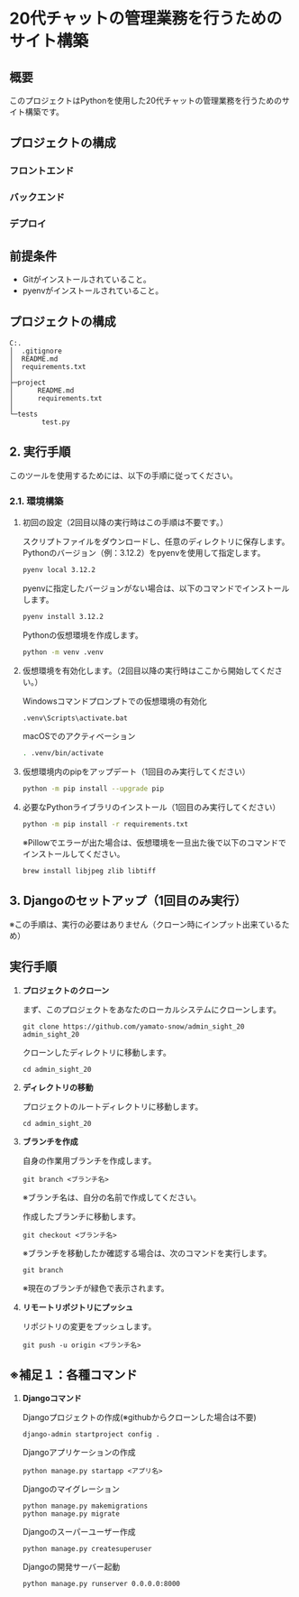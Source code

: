 # 20代チャットの管理業務を行うためのサイト構築

## 概要
このプロジェクトはPythonを使用した20代チャットの管理業務を行うためのサイト構築です。

## プロジェクトの構成

### フロントエンド

### バックエンド

### デプロイ

## 前提条件
- Gitがインストールされていること。
- pyenvがインストールされていること。

## プロジェクトの構成
```
C:.
│  .gitignore
│  README.md
│  requirements.txt
│
├─project
│      README.md
│      requirements.txt
│
└─tests
        test.py
```

## 2. 実行手順
このツールを使用するためには、以下の手順に従ってください。

### 2.1. 環境構築
1. 初回の設定（2回目以降の実行時はこの手順は不要です。）

    スクリプトファイルをダウンロードし、任意のディレクトリに保存します。
    Pythonのバージョン（例：3.12.2）をpyenvを使用して指定します。

    ```bash
    pyenv local 3.12.2
    ```
    pyenvに指定したバージョンがない場合は、以下のコマンドでインストールします。

    ```bash
    pyenv install 3.12.2
    ```

    Pythonの仮想環境を作成します。
    ```bash
    python -m venv .venv
    ```
2. 仮想環境を有効化します。（2回目以降の実行時はここから開始してください。）

    Windowsコマンドプロンプトでの仮想環境の有効化
    ```bash
    .venv\Scripts\activate.bat
    ```

    macOSでのアクティベーション
    ```bash
    . .venv/bin/activate
    ```

3. 仮想環境内のpipをアップデート（1回目のみ実行してください）
    ```bash
    python -m pip install --upgrade pip
    ```

4. 必要なPythonライブラリのインストール（1回目のみ実行してください）

    ```bash
    python -m pip install -r requirements.txt
    ```

    ※Pillowでエラーが出た場合は、仮想環境を一旦出た後で以下のコマンドでインストールしてください。
    ```
    brew install libjpeg zlib libtiff
    ```

## 3. Djangoのセットアップ（1回目のみ実行）
※この手順は、実行の必要はありません（クローン時にインプット出来ているため）

## 実行手順

1. **プロジェクトのクローン**

    まず、このプロジェクトをあなたのローカルシステムにクローンします。
    ```
    git clone https://github.com/yamato-snow/admin_sight_20 admin_sight_20
    ```

    クローンしたディレクトリに移動します。
    ```
    cd admin_sight_20
    ```

2. **ディレクトリの移動**

    プロジェクトのルートディレクトリに移動します。
    ```
    cd admin_sight_20
    ```

3. **ブランチを作成**
    
    自身の作業用ブランチを作成します。
    ```
    git branch <ブランチ名>
    ```
    ※ブランチ名は、自分の名前で作成してください。
    
    作成したブランチに移動します。
    ```
    git checkout <ブランチ名>
    ```

    ※ブランチを移動したか確認する場合は、次のコマンドを実行します。

    ```
    git branch
    ```
    ※現在のブランチが緑色で表示されます。

4. **リモートリポジトリにプッシュ**

    リポジトリの変更をプッシュします。
    ```
    git push -u origin <ブランチ名>
    ```

## ※補足１：各種コマンド

1. **Djangoコマンド**

    Djangoプロジェクトの作成(※githubからクローンした場合は不要)
    ```
    django-admin startproject config .
    ```

    Djangoアプリケーションの作成
    ```
    python manage.py startapp <アプリ名>
    ```

    Djangoのマイグレーション
    ```
    python manage.py makemigrations
    python manage.py migrate
    ```

    Djangoのスーパーユーザー作成
    ```
    python manage.py createsuperuser
    ```

    Djangoの開発サーバー起動
    ```
    python manage.py runserver 0.0.0.0:8000
    ```